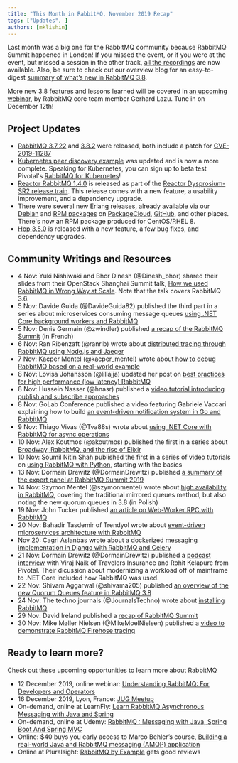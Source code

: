```yaml
---
title: "This Month in RabbitMQ, November 2019 Recap"
tags: ["Updates", ]
authors: [mklishin]
---
```


Last month was a big one for the RabbitMQ community because RabbitMQ Summit happened in London! If you missed the event, or if you were at the event, but missed a session in the other track, [all the recordings](https://www.youtube.com/watch?v=InqY3l69yCs&amp;list=PLDUzG2yLXrU7gQAzZwMEkjkfTy0L5FsJx) are now available. Also, be sure to check out our overview blog for an easy-to-digest [summary of what’s new in RabbitMQ 3.8](/blog/2019/11/11/rabbitmq-3-8-release-overview).

More new 3.8 features and lessons learned will be covered in [an upcoming webinar](https://content.pivotal.io/webinars/dec-12-understand-rabbitmq-for-developers-and-operators-webinar?utm_campaign=rabbitmq-devops-erlang_q419&amp;utm_source=twitter&amp;utm_medium=social),
by RabbitMQ core team member Gerhard Lazu. Tune in on December 12th!

<!-- truncate -->

## Project Updates

* [RabbitMQ 3.7.22](https://groups.google.com/forum/#!msg/rabbitmq-users/9ztCUW7RaMU/JkQQXXOEBgAJ) and [3.8.2](https://github.com/rabbitmq/rabbitmq-server/releases/tag/v3.8.2) were released, both include a patch for [CVE-2019-11287](https://pivotal.io/security/cve-2019-11287)
* [Kubernetes peer discovery example](https://github.com/rabbitmq/rabbitmq-peer-discovery-k8s/tree/master/examples/minikube) was updated
and is now a more complete. Speaking for Kubernetes, you can sign up to beta test Pivotal's [RabbitMQ for Kubernetes](https://pivotal.io/pivotal-rabbitmq-on-kubernetes)!
* [Reactor RabbitMQ 1.4.0](https://groups.google.com/d/msg/rabbitmq-users/aY4aOtUPneg/p9GDDsSDBgAJ) is released as part of the [Reactor Dysprosium-SR2 release train](https://projectreactor.io/docs). This release comes with a new feature, a usability improvement, and a dependency upgrade.
* There were several new Erlang releases, already available via our [Debian](https://github.com/rabbitmq/erlang-debian-package/) and [RPM packages](https://github.com/rabbitmq/erlang-rpm) on [PackageCloud](https://packagecloud.io/rabbitmq/erlang/), [GitHub](https://github.com/rabbitmq/erlang-rpm/releases), and other places. There's now an RPM package produced for CentOS/RHEL 8.
* [Hop 3.5.0](https://groups.google.com/d/msg/rabbitmq-users/fOhiRVFnYJg/6BRKqhH4AwAJ) is released with a new feature, a few bug fixes, and dependency upgrades.

## Community Writings and Resources

* 4 Nov: Yuki Nishiwaki and Bhor Dinesh (@Dinesh_bhor) shared their slides from their OpenStack Shanghai Summit talk, [How we used RabbitMQ in Wrong Way at Scale](https://speakerdeck.com/line_developers/how-we-used-rabbitmq-in-wrong-way-at-a-scale). Note that the talk covers RabbitMQ 3.6.
* 5 Nov: Davide Guida (@DavideGuida82) published the third part in a series about microservices consuming message queues [using .NET Core background workers and RabbitMQ](https://www.davideguida.com/consuming-message-queues-using-net-core-background-workers-part-3-the-code-finally/)
* 5 Nov: Denis Germain (@zwindler) published [a recap of the RabbitMQ Summit](https://blog.zwindler.fr/2019/11/05/recap-du-rabbitmq-summit-2019/) (in French)
* 6 Nov: Ran Ribenzaft (@ranrib) wrote about [distributed tracing through RabbitMQ using Node.js and Jaeger](https://epsagon.com/blog/distributed-tracing-through-rabbitmq-using-node-js-jaeger/)
* 7 Nov: Kacper Mentel (@kacper_mentel) wrote about [how to debug RabbitMQ based on a real-world example](https://www.erlang-solutions.com/blog/how-to-debug-your-rabbitmq.html)
* 8 Nov: Lovisa Johansson (@lillajja) updated her post on [best practices for high performance (low latency) RabbitMQ](https://www.cloudamqp.com/blog/2018-01-08-part2-rabbitmq-best-practice-for-high-performance.html)
* 8 Nov: Hussein Nasser (@hnasr) published a [video tutorial introducing publish and subscribe approaches](https://youtu.be/O1PgqUqZKTA)
* 8 Nov: GoLab Conference published a video featuring Gabriele Vaccari explaining how to build [an event-driven notification system in Go and RabbitMQ](https://youtu.be/HTM2UDzk7mY)
* 9 Nov: Thiago Vivas (@Tva88s) wrote about [using .NET Core with RabbitMQ for async operations](https://www.c-sharpcorner.com/article/using-net-core-with-rabbitmq-for-async-operations/)
* 10 Nov: Alex Koutmos (@akoutmos) published the first in a series about [Broadway, RabbitMQ, and the rise of Elixir](https://akoutmos.com/post/broadway-rabbitmq-and-the-rise-of-elixir/)
* 10 Nov: Soumil Nitin Shah published the first in a series of video tutorials on [using RabbitMQ with Python](https://www.youtube.com/watch?v=eSN0otKzYOE), starting with the basics
* 13 Nov: Dormain Drewitz (@DormainDrewitz) published [a summary of the expert panel at RabbitMQ Summit 2019](https://content.pivotal.io/blog/rabbitmq-3-8-steals-the-show-at-rabbitmq-summit-2019-expert-panel)
* 14 Nov: Szymon Mentel (@szymonmentel) wrote about [high availability in RabbitMQ](https://szkolarabbita.pl/o-systemach-wysokiej-dostepnosci-na-przykladzie-rabbitmq/), covering the traditional mirrored queues method, but also noting the new quorum queues in 3.8 (in Polish)
* 19 Nov: John Tucker published [an article on Web-Worker RPC with RabbitMQ](https://codeburst.io/web-worker-rpc-with-rabbitmq-1c6d90939f7)
* 20 Nov: Bahadir Tasdemir of Trendyol wrote about [event-driven microservices architecture with RabbitMQ](https://medium.com/trendyol-tech/event-driven-microservice-architecture-91f80ceaa21e)
* Nov 20: Cagri Aslanbas wrote about a dockerized [messaging implementation in Django with RabbitMQ and Celery](https://medium.com/@cagrias/a-dockerized-pub-sub-message-queue-implementation-in-django-by-using-rabbitmq-and-celery-20d349dc60b6)
* 21 Nov: Dormain Drewitz (@DormainDrewitz) published a [podcast interview](https://content.pivotal.io/podcasts/modernizing-from-mainframe-to-net-core-at-travelers-insurance) with Viraj Naik of Travelers Insurance and Rohit Kelapure from Pivotal. Their dicussion about modernizing a workload off of mainframe to .NET Core included how RabbitMQ was used.
* 22 Nov: Shivam Aggarwal (@shivama205) published [an overview of the new Quorum Queues feature in RabbitMQ 3.8](https://medium.com/@shivama205/rabbbitmq-quorum-queues-829cec655792)
* 24 Nov: The techno journals (@JournalsTechno) wrote about [installing RabbitMQ](https://www.thetechnojournals.com/2019/11/installing-rabbit-mq.html)
* 29 Nov: David Ireland published a [recap of RabbitMQ Summit](https://tech.labs.oliverwyman.com/blog/2019/11/29/rabbitmq-summit-2019-report/)
* 30 Nov: Mike Møller Nielsen (@MikeMoelNielsen) published a [video to demonstrate RabbitMQ Firehose tracing](https://youtu.be/ftIKXFLdYZQ)

## Ready to learn more?

Check out these upcoming opportunities to learn more about RabbitMQ

* 12 December 2019, online webinar: [Understanding RabbitMQ: For Developers and Operators](https://content.pivotal.io/webinars/dec-12-understand-rabbitmq-for-developers-and-operators-webinar?utm_campaign=this-month-understanding-rabbitmq&amp;utm_source=rabbitmq&amp;utm_medium=website)
* 16 December 2019, Lyon, France: [JUG Meetup](https://www.meetup.com/fr-FR/lyonjug/events/266379924)
* On-demand, online at LearnFly: [Learn RabbitMQ Asynchronous Messaging with Java and Spring](https://www.learnfly.com/learn-rabbitmq-asynchronous-messaging-with-java-and-spring)
* On-demand, online at Udemy: [RabbitMQ : Messaging with Java, Spring Boot And Spring MVC](https://www.udemy.com/rabbitmq-messaging-with-java-spring-boot-and-spring-mvc/)
* Online: $40 buys you early access to Marco Behler’s course, [Building a real-world Java and RabbitMQ messaging (AMQP) application](https://www.marcobehler.com/courses/30-building-a-real-world-java-and-rabbitmq-messaging-amqp-application)
* Online at Pluralsight: [RabbitMQ by Example](https://www.pluralsight.com/courses/rabbitmq-by-example) gets good reviews

